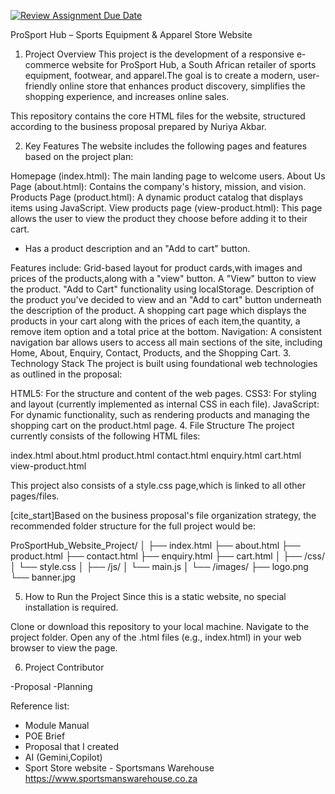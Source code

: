 [![Review Assignment Due Date](https://classroom.github.com/assets/deadline-readme-button-22041afd0340ce965d47ae6ef1cefeee28c7c493a6346c4f15d667ab976d596c.svg)](https://classroom.github.com/a/jq3WPKhs)

ProSport Hub – Sports Equipment & Apparel Store Website

1. Project Overview
This project is the development of a responsive e-commerce website for ProSport Hub, a South African retailer of sports equipment, footwear, and apparel.The goal is to create a modern, user-friendly online store that enhances product discovery, simplifies the shopping experience, and increases online sales.

This repository contains the core HTML files for the website, structured according to the business proposal prepared by Nuriya Akbar.

2. Key Features
The website includes the following pages and features based on the project plan:

Homepage (index.html): The main landing page to welcome users.
About Us Page (about.html): Contains the company's history, mission, and vision.
Products Page (product.html): A dynamic product catalog that displays items using JavaScript. 
View products page (view-product.html): This page allows the user to view the product they choose before adding it to their cart.
- Has a product description and an "Add to cart" button.

Features include:
Grid-based layout for product cards,with images and prices of the products,along with a "view" button.
A "View" button to view the product.
"Add to Cart" functionality using localStorage.
Description of the product you've decided to view and an "Add to cart" button underneath the description of the product.
A shopping cart page which displays the products in your cart along with the prices of each item,the quantity, a remove item option and a total price at the bottom.
Navigation: A consistent navigation bar allows users to access all main sections of the site, including Home, About, Enquiry, Contact, Products, and the Shopping Cart.
3. Technology Stack
The project is built using foundational web technologies as outlined in the proposal:

HTML5: For the structure and content of the web pages.
CSS3: For styling and layout (currently implemented as internal CSS in each file).
JavaScript: For dynamic functionality, such as rendering products and managing the shopping cart on the product.html page.
4. File Structure
The project currently consists of the following HTML files:

index.html
about.html
product.html
contact.html
enquiry.html
cart.html
view-product.html 


This project also consists of a style.css page,which is linked to all other pages/files.

[cite_start]Based on the business proposal's file organization strategy, the recommended folder structure for the full project would be:

ProSportHub_Website_Project/ │ ├── index.html ├── about.html ├── product.html ├── contact.html ├── enquiry.html ├── cart.html │ ├── /css/ │ └── style.css │ ├── /js/ │ └── main.js │ └── /images/ ├── logo.png └── banner.jpg

5. How to Run the Project
Since this is a static website, no special installation is required.

Clone or download this repository to your local machine.
Navigate to the project folder.
Open any of the .html files (e.g., index.html) in your web browser to view the page.

6. Project Contributor

-Proposal
-Planning

Reference list:

- Module Manual
- POE Brief
- Proposal that I created
- AI (Gemini,Copilot)
- Sport Store website - Sportsmans Warehouse
https://www.sportsmanswarehouse.co.za
